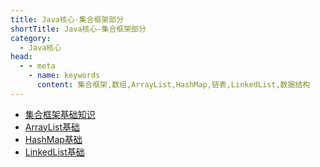 ```yaml
---
title: Java核心-集合框架部分
shortTitle: Java核心-集合框架部分
category:
  - Java核心
head:
  - - meta
    - name: keywords
      content: 集合框架,数组,ArrayList,HashMap,链表,LinkedList,数据结构
---
```


* [集合框架基础知识](./collections.md)
* [ArrayList基础](./arraylist.md)
* [HashMap基础](./hashmap.md)
* [LinkedList基础](./linkedlist.md)
